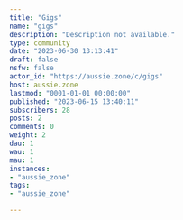 ```yaml
---
title: "Gigs" 
name: "gigs"
description: "Description not available."
type: community
date: "2023-06-30 13:13:41"
draft: false
nsfw: false
actor_id: "https://aussie.zone/c/gigs"
host: aussie.zone
lastmod: "0001-01-01 00:00:00"
published: "2023-06-15 13:40:11"
subscribers: 28
posts: 2
comments: 0
weight: 2
dau: 1
wau: 1
mau: 1
instances:
- "aussie_zone"
tags: 
- "aussie_zone"

---
```


